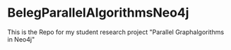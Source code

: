 # BelegParallelAlgorithmsNeo4j

This is the Repo for my student research project  "Parallel Graphalgorithms in Neo4j"
